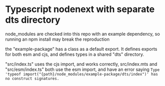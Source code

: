 # Typescript nodenext with separate dts directory


node_modules are checked into this repo with an example dependency, so running an npm install may break the reproduction


the "example-package" has a class as a default export.  It defines exports for both esm and cjs, and defines types in a shared "dts" directory.

"src/index.ts" uses the cjs import, and works correctly, src/index.mts and "src/esm/index.ts" both use the esm import, and have an error saying `Type 'typeof import("{path}/node_modules/example-package/dts/index")' has no construct signatures.`
